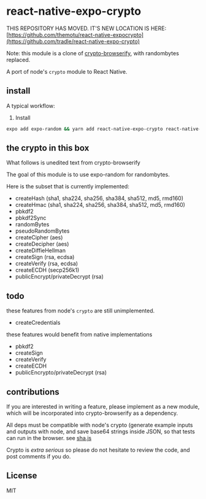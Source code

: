 # react-native-expo-crypto

THIS REPOSITORY HAS MOVED. IT'S NEW LOCATION IS HERE: [https://github.com/themotu/react-native-expocrypto](https://github.com/tradle/react-native-expo-crypto)

Note: this module is a clone of [crypto-browserify](https://github.com/crypto-browserify/crypto-browserify), with randombytes replaced. 

A port of node's `crypto` module to React Native.

## install

A typical workflow:

1. Install
  ```sh
  expo add expo-random && yarn add react-native-expo-crypto react-native-expo-bitcoinjs-lib
  ```

## the crypto in this box

What follows is unedited text from crypto-browserify

The goal of this module is to use expo-random for randombytes.

Here is the subset that is currently implemented:

* createHash (sha1, sha224, sha256, sha384, sha512, md5, rmd160)
* createHmac (sha1, sha224, sha256, sha384, sha512, md5, rmd160)
* pbkdf2
* pbkdf2Sync
* randomBytes
* pseudoRandomBytes
* createCipher (aes)
* createDecipher (aes)
* createDiffieHellman
* createSign (rsa, ecdsa)
* createVerify (rsa, ecdsa)
* createECDH (secp256k1)
* publicEncrypt/privateDecrypt (rsa)

## todo

these features from node's `crypto` are still unimplemented.

* createCredentials

these features would benefit from native implementations

* pbkdf2
* createSign
* createVerify
* createECDH
* publicEncrypto/privateDecrypt (rsa)

## contributions

If you are interested in writing a feature, please implement as a new module,
which will be incorporated into crypto-browserify as a dependency.

All deps must be compatible with node's crypto
(generate example inputs and outputs with node,
and save base64 strings inside JSON, so that tests can run in the browser.
see [sha.js](https://github.com/dominictarr/sha.js)

Crypto is _extra serious_ so please do not hesitate to review the code,
and post comments if you do.

## License

MIT
